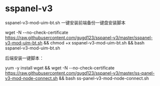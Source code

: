 # sspanel-v3
sspanel-v3-mod-uim-bt.sh
一键安装前端备份一键盘安装脚本

wget -N --no-check-certificate https://raw.githubusercontent.com/gugd123/sspanel-v3/master/sspanel-v3-mod-uim-bt.sh &&
chmod +x sspanel-v3-mod-uim-bt.sh &&
bash sspanel-v3-mod-uim-bt.sh

后端安装一键脚本：

yum -y install wget &&
wget -N --no-check-certificate https://raw.githubusercontent.com/gugd123/sspanel-v3/master/ss-panel-v3-mod-node-connect.sh &&
bash ss-panel-v3-mod-node-connect.sh

